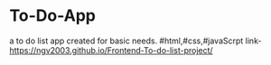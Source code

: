 # To-Do-App
a to do list app created for basic needs.
#html,#css,#javaScrpt
link- https://ngv2003.github.io/Frontend-To-do-list-project/
